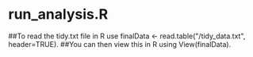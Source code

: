 # run_analysis.R
##To read the tidy.txt file in R use 
finalData <- read.table("<filepath to Clean_Data>/tidy_data.txt", header=TRUE).
##You can then view this in R using 
View(finalData).
